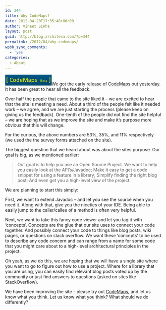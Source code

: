 ```yaml
---
id: 344
title: Why CodeMaps?
date: 2012-04-20T17:35:48+00:00
author: Vineet Sinha
layout: post
guid: http://blog.architexa.com/?p=344
permalink: /2012/04/why-codemaps/
wpbb_sync_comments:
  - 'yes'
categories:
  - About
---
```

<!--S-ButtonZ 1.1.5 Start-->

<div style="float: left; width: 42px; padding-right: 10px; margin: 0 -52px 0 0; position: relative; left: -62px; top: 8px">
</div>

<!--S-ButtonZ 1.1.5 End-->

[<img class="alignright size-full wp-image-341" title="CodeMaps" src="assets/uploads/2012/04/CodeMapsShot1.png" alt="" width="150" height="35" />](assets/uploads/2012/04/CodeMapsShot1.png)We got the early release of [CodeMaps](http://www.codemaps.org) out yesterday. It has been great to hear all the feedback.

Over half the people that came to the site liked it &#8211; we are excited to hear that the site is meeting a need. About a third of the people felt like it needed work &#8211; we agree, and we are just starting the process (please keep on giving us the feedback). One-tenth of the people did not find the site helpful &#8211; we are hoping that as we improve the site and make it&#8217;s purpose more obvious that this will change.

For the curious, the above numbers are 53%, 35%, and 11% respectively (we used the the survey forms attached on the site).

The biggest question that we heard about was about the sites purpose. Our goal is big, as we [mentioned](http://blog.architexa.com/2012/04/a-website-for-java-developers/) earlier:

> Out goal is to help you use an Open Source Project. We want to help you easily look at the API’s/Javadoc; Make it easy to get a code snippet for using a feature in a library; Simplify finding the right blog post; And even get you a high-level view of the project.

We are planning to start this simply:

First, we want to extend Javadoc &#8211; and let you see the source when you need it. Along with that, give you the niceties of your IDE. Being able to easily jump to the caller/callee of a method is often very helpful. 

Next, we want to take this fancy code viewer and let you tag it with &#8216;concepts&#8217;. Concepts are the glue that our site uses to connect your code together. And possibly connect your code to things like blog posts, wiki pages, or questions on stack overflow. We want these &#8216;concepts&#8217; to be used to describe any code concern and can range from a name for some code that you might care about to a high-level architectural principles in the project. 

Oh yeah, as we do this, we are hoping that we will have a single site where you want to go to figure out how to use a project. Where for a library that you are using, you can easily find relevant blog posts voted up by the community or just find answers to questions (asked on sites like StackOverflow).

We have been improving the site &#8211; please try out [CodeMaps](http://www.codemaps.org), and let us know what you think. Let us know what you think? What should we do differently? 

<div style="clear:both;">
  &nbsp;
</div>